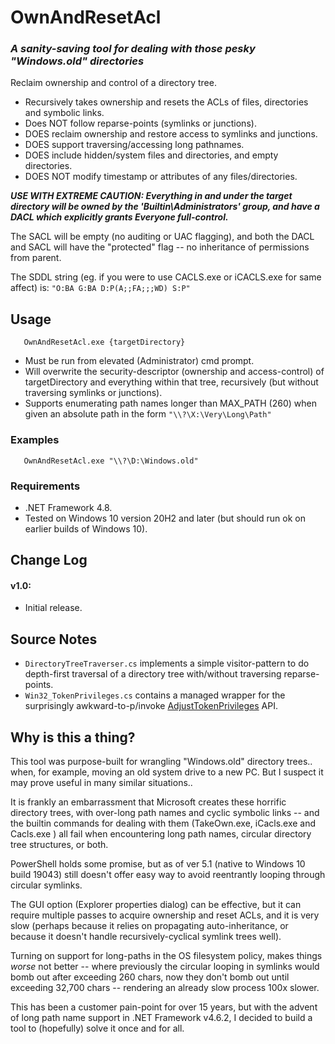 # OwnAndResetAcl #

### *A sanity-saving tool for dealing with those pesky "Windows.old" directories* ###

Reclaim ownership and control of a directory tree.

 * Recursively takes ownership and resets the ACLs of files, directories and symbolic links.
 * Does NOT follow reparse-points (symlinks or junctions).
 * DOES reclaim ownership and restore access to symlinks and junctions.
 * DOES support traversing/accessing long pathnames.
 * DOES include hidden/system files and directories, and empty directories.
 * DOES NOT modify timestamp or attributes of any files/directories.

***USE WITH EXTREME CAUTION: Everything in and under the target directory will be owned by the 'Builtin\Administrators' group, and have a DACL which explicitly grants Everyone full-control.***

The SACL will be empty (no auditing or UAC flagging), and both the DACL and SACL will have the "protected" flag -- no inheritance of permissions from parent.

The SDDL string (eg. if you were to use CACLS.exe or iCACLS.exe for same affect) is: 
`"O:BA G:BA D:P(A;;FA;;;WD) S:P"`

## Usage ##
`	OwnAndResetAcl.exe {targetDirectory}`

- Must be run from elevated (Administrator) cmd prompt.
- Will overwrite the security-descriptor (ownership and access-control) of targetDirectory and everything within that tree, recursively (but without traversing symlinks or junctions).
- Supports enumerating path names longer than MAX_PATH (260) when given an absolute path in the form `"\\?\X:\Very\Long\Path"`

### Examples ###
`	OwnAndResetAcl.exe "\\?\D:\Windows.old"`

### Requirements ###
- .NET Framework 4.8.
- Tested on Windows 10 version 20H2 and later (but should run ok on earlier builds of Windows 10).

## Change Log ##
#### v1.0:
- Initial release.

## Source Notes
- `DirectoryTreeTraverser.cs` implements a simple visitor-pattern to do depth-first traversal of a directory tree with/without traversing reparse-points.
- `Win32_TokenPrivileges.cs` contains a managed wrapper for the surprisingly awkward-to-p/invoke [AdjustTokenPrivileges](https://docs.microsoft.com/en-us/windows/win32/api/securitybaseapi/nf-securitybaseapi-adjusttokenprivileges) API.

## Why is this a thing?
This tool was purpose-built for wrangling "Windows.old" directory trees.. when, for example, moving an old system drive to a new PC.  But I suspect it may prove useful in many similar situations..

It is frankly an embarrassment that Microsoft creates these horrific directory trees, with over-long path names and cyclic symbolic links -- and the builtin commands for dealing with them (TakeOwn.exe, iCacls.exe and Cacls.exe ) all fail when encountering long path names, circular directory tree structures, or both.

PowerShell holds some promise, but as of ver 5.1 (native to Windows 10 build 19043) still doesn't offer easy way to avoid reentrantly looping through circular symlinks.

The GUI option (Explorer properties dialog) can be effective, but it can require multiple passes to acquire ownership and reset ACLs, and it is very slow (perhaps because it relies on propagating auto-inheritance, or because it doesn't handle recursively-cyclical symlink trees well).

Turning on support for long-paths in the OS filesystem policy, makes things *worse* not better -- where previously the circular looping in symlinks would bomb out after exceeding 260 chars, now they don't bomb out until exceeding 32,700 chars -- rendering an already slow process 100x slower.

This has been a customer pain-point for over 15 years, but with the advent of long path name support in .NET Framework v4.6.2, I decided to build a tool to (hopefully) solve it once and for all.